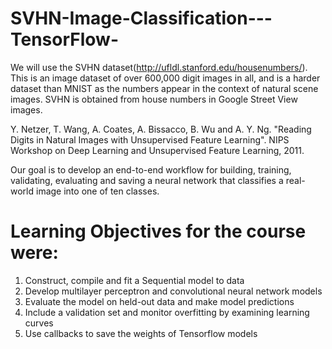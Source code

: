 # SVHN-Image-Classification---TensorFlow-

We will use the SVHN dataset(http://ufldl.stanford.edu/housenumbers/). This is an image dataset of over 600,000 digit images in all, and is a harder dataset than MNIST as the numbers appear in the context of natural scene images. SVHN is obtained from house numbers in Google Street View images.

Y. Netzer, T. Wang, A. Coates, A. Bissacco, B. Wu and A. Y. Ng. "Reading Digits in Natural Images with Unsupervised Feature Learning". NIPS Workshop on Deep Learning and Unsupervised Feature Learning, 2011.

Our goal is to develop an end-to-end workflow for building, training, validating, evaluating and saving a neural network that classifies a real-world image into one of ten classes.

Learning Objectives for the course were: 
========================================
1. Construct, compile and fit a Sequential model to data
2. Develop multilayer perceptron and convolutional neural network models
3. Evaluate the model on held-out data and make model predictions
4. Include a validation set and monitor overfitting by examining learning curves
5. Use callbacks to save the weights of Tensorflow models
